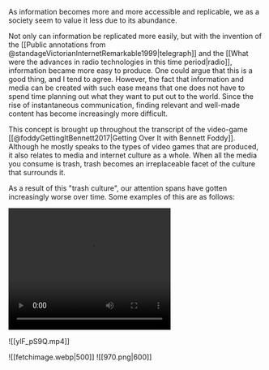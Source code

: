 
As information becomes more and more accessible and replicable, we as a society seem to value it less due to its abundance. 

Not only can information be replicated more easily, but with the invention of the [[Public annotations from @standageVictorianInternetRemarkable1999|telegraph]] and the [[What were the advances in radio technologies in this time period|radio]], information became more easy to produce. One could argue that this is a good thing, and I tend to agree. However, the fact that information and media can be created with such ease means that one does not have to spend time planning out what they want to put out to the world. Since the rise of instantaneous communication, finding relevant and well-made content has become increasingly more difficult. 

This concept is brought up throughout the transcript of the video-game [[@foddyGettingItBennett2017|Getting Over It with Bennett Foddy]]. Although he mostly speaks to the types of video games that are produced, it also relates to media and internet culture as a whole. When all the media you consume is trash, trash becomes an irreplaceable facet of the culture that surrounds it. 

As a result of this "trash culture", our attention spans have gotten increasingly worse over time. Some examples of this are as follows:

<video width="320" height="240" controls>  
  <source src="ylF_pS9Q.mp4" type="video/mp4">  
    <source src="movie.ogg" type="video/ogg">
Your browser does not support the video tag.  
</video>


![[ylF_pS9Q.mp4]]

![[fetchimage.webp|500]]
![[970.png|600]]